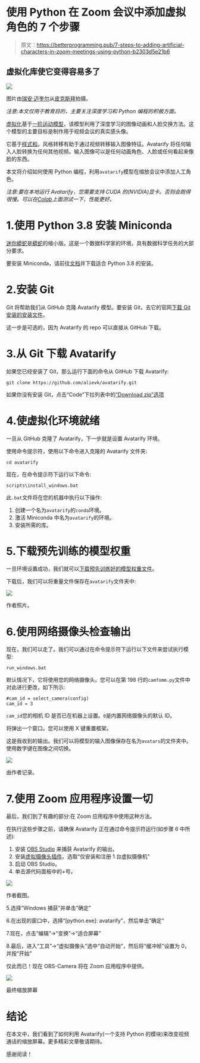 # 使用 Python 在 Zoom 会议中添加虚拟角色的 7 个步骤

> 原文：<https://betterprogramming.pub/7-steps-to-adding-artificial-characters-in-zoom-meetings-using-python-b2303d5e21b6>

## 虚拟化库使它变得容易多了

![](img/bc0de9ebba3e384d4a17775b9a5cdfb3.png)

图片由[瑞安·迈奎尔](https://pixabay.com/users/ryanmcguire-123690/?utm_source=link-attribution&utm_medium=referral&utm_campaign=image&utm_content=371238)从[皮克斯拜](https://pixabay.com/?utm_source=link-attribution&utm_medium=referral&utm_campaign=image&utm_content=371238)拍摄。

*注意:本文仅用于教育目的，主要关注深度学习和 Python 编程的积极方面。*

[虚拟化](https://avatarify.ai/)基于[一阶运动模型](https://github.com/AliaksandrSiarohin/first-order-model)，该模型利用了深度学习的图像动画和人脸交换方法。这个模型的主要目标是制作用于视频会议的真实感头像。

它基于[样式和](https://heartbeat.fritz.ai/create-a-style-transfer-snapchat-lens-with-snapmls-ml-component-361ca2c10573)。风格转移有助于通过视频转移输入图像特征。Avatarify 将任何输入人脸转换为任何其他视频。输入图像可以是任何动画角色、人脸或任何看起来像脸的东西。

本文将介绍如何使用 Python 编程，利用`avatarify`模型在缩放会议中添加人工角色。

*注意:要在本地运行 Avatarify，您需要支持 CUDA 的(NVIDIA)显卡。否则会跑得很慢。可以在*[*Colab*](https://colab.research.google.com/)*上面测试一下，性能更好。*

# 1.使用 Python 3.8 安装 Miniconda

[迷你蟒蛇](https://docs.conda.io/en/latest/miniconda.html#windows-installers)是[蟒蛇](https://www.anaconda.com/)的缩小版。这是一个数据科学家的环境，具有数据科学任务的大部分要求。

要安装 Miniconda，请前往[文档](https://docs.conda.io/en/latest/miniconda.html#windows-installers)并下载适合 Python 3.8 的安装。

# 2.安装 Git

Git 将帮助我们从 GitHub 克隆 Avatarify 模型。要安装 Git，去它的官网[下载 Git 安装的安装文件](https://git-scm.com/download/win)。

这一步是可选的，因为 Avatarify 的 repo 可以直接从 GitHub 下载。

# 3.从 Git 下载 Avatarify

如果您已经安装了 Git，那么运行下面的命令从 GitHub 下载 Avatarify:

```
git clone https://github.com/alievk/avatarify.git
```

如果你没有安装 Git，点击“Code”下拉列表中的[“Download zip”选项](https://github.com/alievk/avatarify.git)

# 4.使虚拟化环境就绪

一旦从 GitHub 克隆了 Avatarify，下一步就是设置 Avatarify 环境。

使用命令提示符，使用以下命令进入克隆的 Avatarify 文件夹:

```
cd avatarify
```

现在，在命令提示符下运行以下命令:

```
scripts\install_windows.bat
```

此`.bat`文件将在您的机器中执行以下操作:

1.  创建一个名为`avatarify`的`conda`环境。
2.  激活 Miniconda 中名为`avatarify`的环境。
3.  安装所需的库。

# 5.下载预先训练的模型权重

一旦环境设置成功，我们就可以[下载预先训练好的模型权重文件](http://here)。

下载后，我们可以将重量文件保存在`avatarify`文件夹中:

![](img/6060ab54fab95e12d8f9b83d79f957c1.png)

作者照片。

# 6.使用网络摄像头检查输出

现在，我们可以走了。我们可以通过在命令提示符下运行以下文件来尝试执行模型:

```
run_windows.bat
```

默认情况下，它将使用您的网络摄像头。您可以在第 198 行的`camfomm.py`文件中对此进行更改，如下所示:

```
#cam_id = select_camera(config)
cam_id = 3
```

`cam_id`您的相机 ID 是否已在机器上设置。`0`是内置网络摄像头的默认 ID。

将弹出一个窗口。您可以使用 X 键重置框架。

这是我收到的输出。我们可以将模型的输入图像保存在名为`avatars`的文件夹中。使用数字键在图像之间切换。

![](img/8be1334cb51c55d05c08e644ef54fa39.png)

由作者记录。

# 7.使用 Zoom 应用程序设置一切

最后，我们到了有趣的部分:在 Zoom 应用程序中使用这种方法。

在执行这些步骤之前，请确保 Avatarify 正在通过命令提示符运行(如步骤 6 中所述):

1.  安装 [OBS Studio](https://obsproject.com/) 来捕获 Avatarify 的输出。
2.  安装[虚拟摄像头插件](https://obsproject.com/forum/resources/obs-virtualcam.949/)。选取“仅安装和注册 1 台虚拟摄像机”
3.  启动 OBS Studio。
4.  单击源代码面板中的+号。

![](img/9db1744d9e7b08d3b6a680a5886593f5.png)

作者截图。

5.选择“Windows 捕获”并单击“确定”

6.在出现的窗口中，选择“[python.exe]: avatarify”，然后单击“确定”

7.现在，点击“编辑”->“变换”->“适合屏幕”

8.最后，进入“工具”->“虚拟摄像头”选中“自动开始”，然后将“缓冲帧”设置为 0，并按“开始”

仅此而已！现在 OBS-Camera 将在 Zoom 应用程序中提供。

![](img/ac4cdeb71029262d37c41e1720aa44ff.png)

最终缩放屏幕

# 结论

在本文中，我们看到了如何利用 Avatarify(一个支持 Python 的模块)来改变视频通话的缩放屏幕。更多精彩文章敬请期待。

感谢阅读！